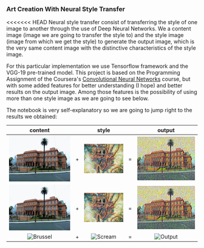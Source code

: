 ### Art Creation With Neural Style Transfer

<<<<<<< HEAD
Neural style transfer consist of transferring the style of one image  to another through the use of Deep Neural Networks. We
a content image (image we are going to transfer the style to) and the style image (image from which we get the style) to generate the
output image, which is the very same content image with the distinctive characteristics of the style image.

For this particular implementation we use Tensorflow framework and the VGG-19 pre-trained model. This project is based on the Programming Assignment
of the Coursera's [Convolutional Neural Networks](https://www.coursera.org/learn/convolutional-neural-networks/home/welcome) course, but  with
some added features for better understanding (I hope) and better results on the output image. Among those features is the possibility of using more 
than one style image as we are going to see below.

The notebook is very self-explanatory so we are going to jump right to the results we obtained:



|content||style||output|
|:---:|:---:|:---:|:---:|:---:|
|<img alt="Casa Rosada" src="./content_images/casa_rosada.jpg" >|+|<img alt="Tree House Style" src="./style_images/tree_house.png" height=70%>| = |<img alt="OutputImage" src="./output/casa_rosa+house_tree-layer_1-3.1.jpg">|
|<img alt="Casa Rosada" src="./content_images/casa_rosada.jpg">|+|<img alt="Tree House Style" src="./style_images/tree_house.png">| = |<img alt="OutputImage" src="./output/casa_rosa+house_tree-layer_1-3.1.jpg">|
|<img src="https://github.com/micakce/nst_Arting/blob/master/style_images/brussel_street.jpg" alt="Brussel" width=100% />|+|<img src="https://github.com/micakce/nst_Arting/blob/master/style_images/the_scream.jpg" alt="Scream" width=100%>| = |<img src="https://github.com/micakce/nst_Arting/blob/master/style_images/the_scream.jpg" alt="Output" />|
